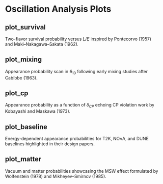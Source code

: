 # Oscillation Analysis Plots

## plot_survival
Two-flavor survival probability versus $L/E$ inspired by Pontecorvo (1957) and Maki–Nakagawa–Sakata (1962).

## plot_mixing
Appearance probability scan in $\theta_{13}$ following early mixing studies after Cabibbo (1963).

## plot_cp
Appearance probability as a function of $\delta_{CP}$ echoing CP violation work by Kobayashi and Maskawa (1973).

## plot_baseline
Energy-dependent appearance probabilities for T2K, NOνA, and DUNE baselines highlighted in their design papers.

## plot_matter
Vacuum and matter probabilities showcasing the MSW effect formulated by Wolfenstein (1978) and Mikheyev–Smirnov (1985).

